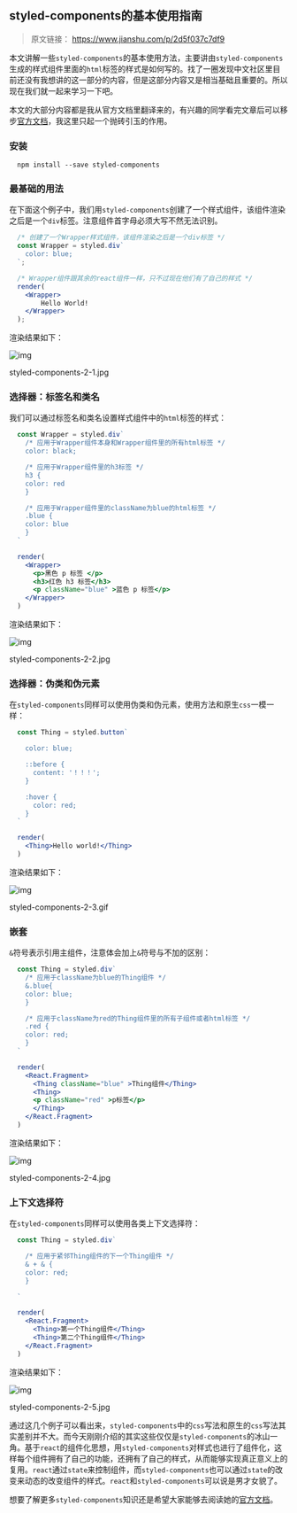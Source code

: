 ## styled-components的基本使用指南

> 原文链接： https://www.jianshu.com/p/2d5f037c7df9 

本文讲解一些`styled-components`的基本使用方法，主要讲由`styled-components`生成的样式组件里面的`html`标签的样式是如何写的。找了一圈发现中文社区里目前还没有我想讲的这一部分的内容，但是这部分内容又是相当基础且重要的。所以现在我们就一起来学习一下吧。

本文的大部分内容都是我从官方文档里翻译来的，有兴趣的同学看完文章后可以移步[官方文档](https://www.styled-components.com/)，我这里只起一个抛砖引玉的作用。

### 安装



```undefined
  npm install --save styled-components
```

### 最基础的用法

在下面这个例子中，我们用`styled-components`创建了一个样式组件，该组件渲染之后是一个`div`标签。注意组件首字母必须大写不然无法识别。



```jsx
  /* 创建了一个Wrapper样式组件，该组件渲染之后是一个div标签 */
  const Wrapper = styled.div`
    color: blue;
  `;

  /* Wrapper组件跟其余的react组件一样，只不过现在他们有了自己的样式 */
  render(
    <Wrapper>
        Hello World!
    </Wrapper>
  );
```

渲染结果如下：



![img](https:////upload-images.jianshu.io/upload_images/16206223-b6a4bbf74ce23201.jpg?imageMogr2/auto-orient/strip|imageView2/2/w/946/format/webp)

styled-components-2-1.jpg

### 选择器：标签名和类名

我们可以通过标签名和类名设置样式组件中的`html`标签的样式：



```jsx
  const Wrapper = styled.div`
    /* 应用于Wrapper组件本身和Wrapper组件里的所有html标签 */
    color: black;

    /* 应用于Wrapper组件里的h3标签 */
    h3 {
    color: red
    }

    /* 应用于Wrapper组件里的className为blue的html标签 */
    .blue {
    color: blue
    }
  `

  render(
    <Wrapper>
      <p>黑色 p 标签 </p>
      <h3>红色 h3 标签</h3> 
      <p className="blue" >蓝色 p 标签</p>
    </Wrapper>
  )
```

渲染结果如下：



![img](https:////upload-images.jianshu.io/upload_images/16206223-bf5736df8eda7173.jpg?imageMogr2/auto-orient/strip|imageView2/2/w/953/format/webp)

styled-components-2-2.jpg

### 选择器：伪类和伪元素

在`styled-components`同样可以使用伪类和伪元素，使用方法和原生`css`一模一样：



```jsx
  const Thing = styled.button`

    color: blue;

    ::before {
      content: '！！！';
    }

    :hover {
      color: red;
    }
  `

  render(
    <Thing>Hello world!</Thing>
  )
```

渲染结果如下：



![img](https:////upload-images.jianshu.io/upload_images/16206223-41ddb679562c08f3.gif?imageMogr2/auto-orient/strip|imageView2/2/w/457/format/webp)

styled-components-2-3.gif

### 嵌套

`&`符号表示引用主组件，注意体会加上`&`符号与不加的区别：



```jsx
  const Thing = styled.div`
    /* 应用于className为blue的Thing组件 */
    &.blue{
    color: blue;
    }

    /* 应用于className为red的Thing组件里的所有子组件或者html标签 */
    .red {
    color: red;
    }
  `

  render(
    <React.Fragment>
      <Thing className="blue" >Thing组件</Thing>
      <Thing>
      <p className="red" >p标签</p>
      </Thing>
    </React.Fragment>
  )
```

渲染结果如下：



![img](https:////upload-images.jianshu.io/upload_images/16206223-804e6fca48d6d4f9.jpg?imageMogr2/auto-orient/strip|imageView2/2/w/928/format/webp)

styled-components-2-4.jpg

### 上下文选择符

在`styled-components`同样可以使用各类上下文选择符：



```jsx
  const Thing = styled.div`

    /* 应用于紧邻Thing组件的下一个Thing组件 */
    & + & {
    color: red;
    }

  `

  render(
    <React.Fragment>
      <Thing>第一个Thing组件</Thing>
      <Thing>第二个Thing组件</Thing>
    </React.Fragment>
  )
```

渲染结果如下：



![img](https:////upload-images.jianshu.io/upload_images/16206223-0786fb0c6b964cf2.jpg?imageMogr2/auto-orient/strip|imageView2/2/w/941/format/webp)

styled-components-2-5.jpg

通过这几个例子可以看出来，`styled-components`中的`css`写法和原生的`css`写法其实差别并不大。而今天刚刚介绍的其实这些仅仅是`styled-components`的冰山一角。基于`react`的组件化思想，用`styled-components`对样式也进行了组件化，这样每个组件拥有了自己的功能，还拥有了自己的样式，从而能够实现真正意义上的复用。`react`通过`state`来控制组件，而`styled-components`也可以通过`state`的改变来动态的改变组件的样式。`react`和`styled-components`可以说是男才女貌了。

想要了解更多`styled-components`知识还是希望大家能够去阅读她的[官方文档](https://www.styled-components.com/)。